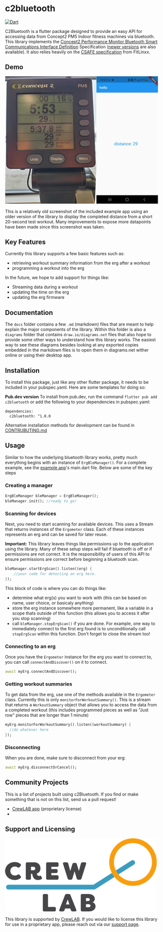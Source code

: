 # c2bluetooth

[![Dart](https://github.com/CrewLAB/c2bluetooth/actions/workflows/dart.yml/badge.svg)](https://github.com/CrewLAB/c2bluetooth/actions/workflows/dart.yml)

C2Bluetooth is a flutter package designed to provide an easy API for accessing data from Concept2 PM5 Indoor fitness machines via bluetooth. This library implements the [Concept2 Performance Monitor Bluetooth Smart Communications Interface Definition](https://www.concept2.com/files/pdf/us/monitors/PM5_BluetoothSmartInterfaceDefinition.pdf) Specification ([newer versions](https://www.c2forum.com/viewtopic.php?f=15&t=193697#p527068) are also available). It also relies heavily on the [CSAFE specification](https://web.archive.org/web/20060718175014/http://www.fitlinxx.com/csafe/specification.htm) from FitLinxx.

## Demo

![A demo showing the distance completed after a workout](docs/images/demo/demo1-small.jpg)

This is a relatively old screenshot of the included example app using an older version of the library to display the completed distance from a short 20-second test workout. Many improvements to expose more datapoints have been made since this screenshot was taken.
## Key Features

Currently this library supports a few basic features such as:
- retrieving workout summary information from the erg after a workout
- programming a workout into the erg

In the future, we hope to add support for things like:
- Streaming data during a workout
- updating the time on the erg
- updating the erg firmware


## Documentation
The `docs` folder contains a few `.md` (markdown) files that are meant to help explain the major components of the library. Within this folder is also a `diagrams` folder that contains `draw.io/diagrams.net` files that also hope to provide some other ways to understand how this library works. The easiest way to see these diagrams besides looking at any exported copies embedded in the markdown files is to open them in diagrams.net wither online or using their desktop app.  

## Installation

To install this package, just like any other flutter package, it needs to be included in your pubspec.yaml. Here are some templates for doing so:

**Pub.dev version**
To install from pub.dev, run the command `flutter pub add c2bluetooth` or add the following to your dependencies in pubspec.yaml:
```
dependencies:
  c2bluetooth: ^1.0.0
```

Alternative installation methods for development can be found in [CONTRUBUTING.md](CONTRIBUTING.md)

## Usage
Similar to how the underlying bluetooth library works, pretty much everything begins with an instance of `ErgBleManager()`. For a complete example, see the [example app](example/)'s main.dart file. Below are some of the key steps

### Creating a manager

```dart
ErgBleManager bleManager = ErgBleManager();
bleManager.init(); //ready to go!
```
### Scanning for devices
Next, you need to start scanning for available devices. This uses a Stream that returns instances of the `Ergometer` class. Each of these instances represents an erg and can be saved for later reuse.

**Important:** This library leaves things like permissions up to the application using the library. Many of these setup steps will fail if bluetooth is off or if permissions are not correct. It is the responsibility of users of this API to ensure permissions are correct before beginning a bluetooth scan.

```dart
bleManager.startErgScan().listen((erg) {
	//your code for detecting an erg here.
});
```
This block of code is where you can do things like:
 - determine what erg(s) you want to work with (this can be based on name, user choice, or basicaly anything)
 - store the erg instance somewhere more permanent, like a variable in a scope thats outside of this function (this allows you to access it after you stop scanning)
 - call `bleManager.stopErgScan()` if you are done. For example, one way to immediately connect to the first erg found is to unconditionally call `stopErgScan` within this function. Don't forget to close the stream too!


### Connecting to an erg
Once you have the `Ergometer` instance for the erg you want to connect to, you can call `connectAndDiscover()` on it to connect.

```dart
await myErg.connectAndDiscover();
```

### Getting workout summaries
To get data from the erg, use one of the methods available in the `Ergometer` class. Currently this is only `monitorForWorkoutSummary()`. This is a stream that returns a `WorkoutSummary` object that allows you to access the data from a completed workout (this includes programmed pieces as well as "Just row" pieces that are longer than 1 minute)

```dart
myErg.monitorForWorkoutSummary().listen((workoutSummary) {
  //do whatever here
});
```

### Disconnecting
When you are done, make sure to disconnect from your erg:
```dart
await myErg.disconnectOrCancel();
```




## Community Projects
This is a list of projects built using c2Bluetooth. If you find or make something that is not on this list, send us a pull request!

- [CrewLAB app](https://www.crewlab.io/) (proprietary license)
- 
## Support and Licensing

![The crewLAB logo](docs/images/crewlablogo.png)

This library is supported by [CrewLAB](https://www.crewlab.io/). If you would like to license this library for use in a proprietary app, please reach out via our [support page](https://www.crewlab.io/support).

